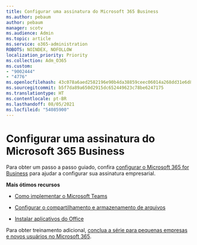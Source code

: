 ```yaml
---
title: Configurar uma assinatura do Microsoft 365 Business
ms.author: pebaum
author: pebaum
manager: scotv
ms.audience: Admin
ms.topic: article
ms.service: o365-administration
ROBOTS: NOINDEX, NOFOLLOW
localization_priority: Priority
ms.collection: Adm_O365
ms.custom:
- "9002444"
- "4776"
ms.openlocfilehash: 43c078a6aed2582196e90b4da38859ceec06014a268dd31e6d8ba381cc45f4a9
ms.sourcegitcommit: b5f7da89a650d2915dc652449623c78be6247175
ms.translationtype: HT
ms.contentlocale: pt-BR
ms.lasthandoff: 08/05/2021
ms.locfileid: "54085900"
---
```

# <a name="set-up-a-microsoft-365-business-subscription"></a>Configurar uma assinatura do Microsoft 365 Business

Para obter um passo a passo guiado, confira [configurar o Microsoft 365 for Business](https://docs.microsoft.com/microsoft-365/admin/setup/setup?view=o365-worldwide) para ajudar a configurar sua assinatura empresarial. 

**Mais ótimos recursos**

- [Como implementar o Microsoft Teams](https://docs.microsoft.com/microsoftteams/how-to-roll-out-teams?toc=%2Foffice365%2Fadmin%2Ftoc.json&bc=%2Foffice365%2Fadmin%2Fbreadcrumb%2Ftoc.json&view=o365-worldwide)

- [Configurar o compartilhamento e armazenamento de arquivos](https://docs.microsoft.com/microsoft-365/admin/setup/set-up-file-storage-and-sharing?view=o365-worldwide)

- [Instalar aplicativos do Office](https://docs.microsoft.com/microsoft-365/admin/setup/install-applications?view=o365-worldwide)

Para obter treinamento adicional, [conclua a série para pequenas empresas e novos usuários no Microsoft 365](https://support.office.com/article/set-up-your-small-business-6ab4bbcd-79cf-4000-a0bd-d42ce4d12816).
